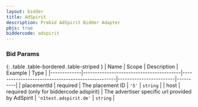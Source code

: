 ```yaml
---
layout: bidder
title: AdSpirit
description: Prebid AdSpirit Bidder Adapter
pbjs: true
biddercode: adspirit
---
```


### Bid Params

{: .table .table-bordered .table-striped }
| Name        | Scope                                   | Description                                      | Example                | Type     |
|-------------|-----------------------------------------|--------------------------------------------------|------------------------|----------|
| placementId | required                                | The placement ID                                 | `'5'`                  | `string` |
| host        | required (only for biddercode adspirit) | The advertiser specific url provided by AdSpirit | `'n1test.adspirit.de'` | `string` |
